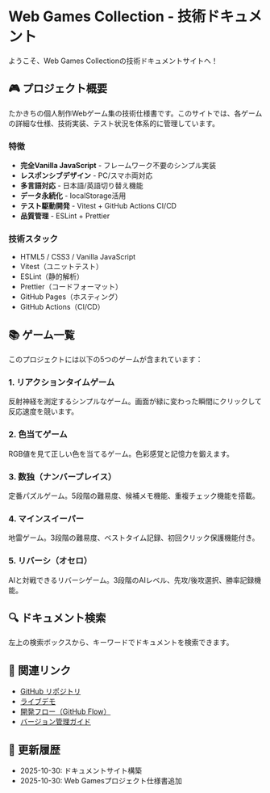 # Web Games Collection - 技術ドキュメント

ようこそ、Web Games Collectionの技術ドキュメントサイトへ！

## 🎮 プロジェクト概要

たかきちの個人制作Webゲーム集の技術仕様書です。このサイトでは、各ゲームの詳細な仕様、技術実装、テスト状況を体系的に管理しています。

### 特徴

- **完全Vanilla JavaScript** - フレームワーク不要のシンプル実装
- **レスポンシブデザイン** - PC/スマホ両対応
- **多言語対応** - 日本語/英語切り替え機能
- **データ永続化** - localStorage活用
- **テスト駆動開発** - Vitest + GitHub Actions CI/CD
- **品質管理** - ESLint + Prettier

### 技術スタック

- HTML5 / CSS3 / Vanilla JavaScript
- Vitest（ユニットテスト）
- ESLint（静的解析）
- Prettier（コードフォーマット）
- GitHub Pages（ホスティング）
- GitHub Actions（CI/CD）

## 📚 ゲーム一覧

このプロジェクトには以下の5つのゲームが含まれています：

### 1. リアクションタイムゲーム
反射神経を測定するシンプルなゲーム。画面が緑に変わった瞬間にクリックして反応速度を競います。

### 2. 色当てゲーム
RGB値を見て正しい色を当てるゲーム。色彩感覚と記憶力を鍛えます。

### 3. 数独（ナンバープレイス）
定番パズルゲーム。5段階の難易度、候補メモ機能、重複チェック機能を搭載。

### 4. マインスイーパー
地雷ゲーム。3段階の難易度、ベストタイム記録、初回クリック保護機能付き。

### 5. リバーシ（オセロ）
AIと対戦できるリバーシゲーム。3段階のAIレベル、先攻/後攻選択、勝率記録機能。

## 🔍 ドキュメント検索

左上の検索ボックスから、キーワードでドキュメントを検索できます。

## 🔗 関連リンク

- [GitHub リポジトリ](https://github.com/tktaka20/web-games)
- [ライブデモ](https://takakichi.com/web-games/)
- [開発フロー（GitHub Flow）](https://github.com/tktaka20/web-games/blob/main/GITHUB_FLOW.md)
- [バージョン管理ガイド](https://github.com/tktaka20/web-games/blob/main/VERSIONING.md)

## 📝 更新履歴

- 2025-10-30: ドキュメントサイト構築
- 2025-10-30: Web Gamesプロジェクト仕様書追加
